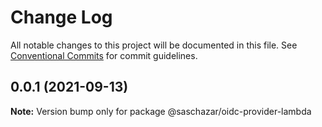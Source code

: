 # Change Log

All notable changes to this project will be documented in this file.
See [Conventional Commits](https://conventionalcommits.org) for commit guidelines.

## 0.0.1 (2021-09-13)

**Note:** Version bump only for package @saschazar/oidc-provider-lambda

